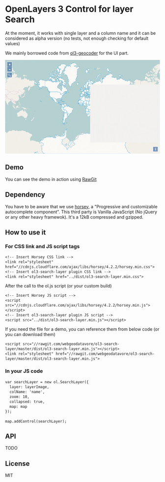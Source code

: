 # OpenLayers 3 Control for layer Search

At the moment, it works with single layer and a column name and it can be considered as alpha version (no tests, not enough checking for default values)

We mainly borrowed code from [ol3-geocoder](https://github.com/jonataswalker/ol3-geocoder) for the UI part.

<img src="demo-ol-search-layer.gif" alt="Demo Search Layer OpenLayers 3" title="Demo Search Layer OpenLayers 3">

## Demo

You can see the demo in action using [RawGit](http://rawgit.com/webgeodatavore/ol3-search-layer/master/examples/control-ol3-search-layer.html)

## Dependency

You have to be aware that we use [horsey](https://github.com/bevacqua/horsey/), a "Progressive and customizable autocomplete component". This third party is Vanilla JavaScript (No jQuery or any other heavy framewok). It's a 12kB compressed and gzipped.

## How to use it

### For CSS link and JS script tags

```
<!-- Insert Horsey CSS link -->
<link rel="stylesheet" href="//cdnjs.cloudflare.com/ajax/libs/horsey/4.2.2/horsey.min.css">
<!-- Insert ol3-search-layer plugin CSS link -->
<link rel="stylesheet" href="../dist/ol3-search-layer.min.css">
```

After the call to the ol.js script (or your custom build)

```
<!-- Insert Horsey JS script -->
<script src="//cdnjs.cloudflare.com/ajax/libs/horsey/4.2.2/horsey.min.js"></script>
<!-- Insert ol3-search-layer plugin JS script -->
<script src="../dist/ol3-search-layer.min.js"></script>
```

If you need the file for a demo, you can reference them from below code (or you can download them)

```
<script src="//rawgit.com/webgeodatavore/ol3-search-layer/master/dist/ol3-search-layer.min.js"></script>
<link rel="stylesheet" href="//rawgit.com/webgeodatavore/ol3-search-layer/master/dist/ol3-search-layer.min.js">
```

### In your JS code

```
var searchLayer = new ol.SearchLayer({
  layer: layerImage,
  colName: 'name',
  zoom: 10,
  collapsed: true,
  map: map
});

map.addControl(searchLayer);
```

## API

TODO

## License

MIT